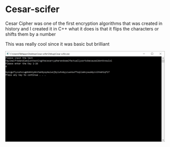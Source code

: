 # Cesar-scifer

Cesar Cipher was one of the first encryption algorithms that was created in history and I created it in C++ what it does is that it flips the characters or shifts them by a number

This was really cool since it was basic but brilliant 

![alt text](https://github.com/filehippo/Cesar-scifer/blob/master/ceasr.png)
